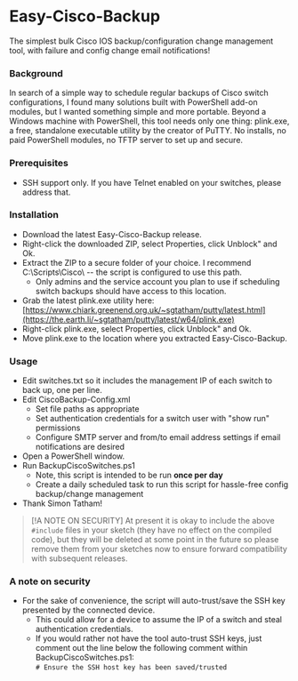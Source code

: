 # Easy-Cisco-Backup
The simplest bulk Cisco IOS backup/configuration change management tool, with failure and config change email notifications!

### Background
In search of a simple way to schedule regular backups of Cisco switch configurations, I found many solutions built with PowerShell add-on modules, but I wanted something simple and more portable.  Beyond a Windows machine with PowerShell, this tool needs only one thing: plink.exe, a free, standalone executable utility by the creator of PuTTY.  No installs, no paid PowerShell modules, no TFTP server to set up and secure.

### Prerequisites
  - SSH support only.  If you have Telnet enabled on your switches, please address that.

### Installation
  - Download the latest Easy-Cisco-Backup release.
  - Right-click the downloaded ZIP, select Properties, click Unblock" and Ok.
  - Extract the ZIP to a secure folder of your choice.  I recommend C:\Scripts\Cisco\ -- the script is configured to use this path.
    - Only admins and the service account you plan to use if scheduling switch backups should have access to this location.
  - Grab the latest plink.exe utility here: [https://www.chiark.greenend.org.uk/~sgtatham/putty/latest.html](https://the.earth.li/~sgtatham/putty/latest/w64/plink.exe)
  - Right-click plink.exe, select Properties, click Unblock" and Ok.
  - Move plink.exe to the location where you extracted Easy-Cisco-Backup.

### Usage
  - Edit switches.txt so it includes the management IP of each switch to back up, one per line.
  - Edit CiscoBackup-Config.xml
    - Set file paths as appropriate
    - Set authentication credentials for a switch user with "show run" permissions
    - Configure SMTP server and from/to email address settings if email notifications are desired
  - Open a PowerShell window.
  - Run BackupCiscoSwitches.ps1
    - Note, this script is intended to be run **once per day**
    - Create a daily scheduled task to run this script for hassle-free config backup/change management
  - Thank Simon Tatham!

> [!A NOTE ON SECURITY]
> At present it is okay to include the above `#include` files in your sketch (they have no effect on the compiled code), but they will be deleted at some point in the future so please remove them from your sketches now to ensure forward compatibility with subsequent releases. 
### A note on security
  - For the sake of convenience, the script will auto-trust/save the SSH key presented by the connected device.
    - This could allow for a device to assume the IP of a switch and steal authentication credentials.
    - If you would rather not have the tool auto-trust SSH keys, just comment out the line below the following comment within BackupCiscoSwitches.ps1:  
      ```# Ensure the SSH host key has been saved/trusted```
